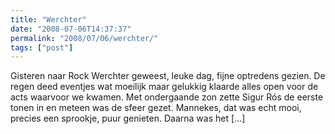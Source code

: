 ```yaml
---
title: "Werchter"
date: "2008-07-06T14:37:37"
permalink: "2008/07/06/werchter/"
tags: ["post"]
---
```

Gisteren naar Rock Werchter geweest, leuke dag, fijne optredens gezien. De regen deed eventjes wat moeilijk maar gelukkig klaarde alles open voor de acts waarvoor we kwamen. Met ondergaande zon zette Sigur Rós de eerste tonen in en meteen was de sfeer gezet. Mannekes, dat was echt mooi, precies een sprookje, puur genieten. Daarna was het \[…\]

